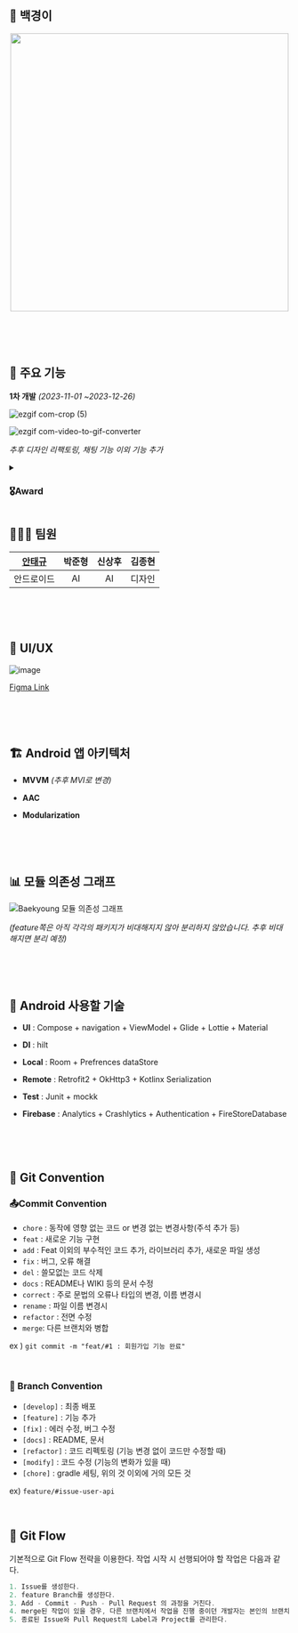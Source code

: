## 🐋 백경이

<div align="center">
<img src="https://github.com/tgyuuAn/Baekyoung-i/assets/116813010/02f38685-292b-4f15-935b-7c4d003190e8" width = 500>
</div>

<br><br><br>

## 🌟 주요 기능

**1차 개발** _(2023-11-01 ~2023-12-26)_

![ezgif com-crop (5)](https://github.com/tgyuuAn/Baekyoung-i/assets/116813010/60f9c954-cc59-4616-8d01-7a1db2b8ab3c)

![ezgif com-video-to-gif-converter](https://github.com/tgyuuAn/Baekyoung-i/assets/116813010/23ae4842-9ec2-4278-9001-a5ce672e1764)

_추후 디자인 리팩토링, 채팅 기능 이외 기능 추가_

<details>
<summary><h3>🎖️Award</h3></summary>
- 부경대학교 LINC 캡스톤디자인 경진대회 우수상 <sub>(2023.12.26 )</sub>

<br><br>

<img src="https://github.com/tgyuuAn/Baekyoung-i/assets/116813010/141fefed-4b15-4458-a6bf-b8aea454e608" width=500/>

<br><br>

</details>

## 🧑‍🤝‍🧑 팀원

| [안태규](https://github.com/tgyuuAn) | 박준형 | 신상후 | 김종현 |
| :---: | :---: | :---: | :---: |
|안드로이드| AI | AI | 디자인 |

<br><br><br>
## 🎨 UI/UX

![image](https://github.com/tgyuuAn/Baekyoung-i/assets/116813010/726369e8-7ae1-44c8-9965-7bbaffab3078)

<a href="https://www.figma.com/file/z7dilPOmXYdRUc8KhICWnw/%EC%B1%97%EB%B4%87%EC%96%B4%ED%94%8C-%EB%B0%B1%EA%B2%BD%EC%9D%B4?type=design&node-id=0%3A1&mode=design&t=QXZRcBkarEtVyH9d-1">Figma Link</a>

<br><br><br>
## 🏗️ Android 앱 아키텍처

- **MVVM** _(추후 MVI로 변경)_
  
- **AAC**
  
- **Modularization**
  
<br><br><br>

## 📊 모듈 의존성 그래프
![Baekyoung 모듈 의존성 그래프](https://github.com/tgyuuAn/Baekyoung-i/assets/116813010/6aa7cc8a-c4ab-4a76-a7be-14e07e8aee2a)

_(feature쪽은 아직 각각의 패키지가 비대해지지 않아 분리하지 않았습니다. 추후 비대해지면 분리 예정)_

<br><br><br>

## 🔧 Android 사용할 기술

- **UI** : Compose + navigation + ViewModel + Glide + Lottie + Material

- **DI** : hilt

- **Local** : Room + Prefrences dataStore
  
- **Remote** : Retrofit2 + OkHttp3 + Kotlinx Serialization

- **Test** : Junit + mockk

- **Firebase** : Analytics + Crashlytics + Authentication + FireStoreDatabase
 
<br><br><br>

 ## 🤝 Git Convention
 
 ### 📤Commit Convention
 
- ```chore``` : 동작에 영향 없는 코드 or 변경 없는 변경사항(주석 추가 등)
- ```feat``` : 새로운 기능 구현
- ```add``` : Feat 이외의 부수적인 코드 추가, 라이브러리 추가, 새로운 파일 생성
- ```fix``` : 버그, 오류 해결
- ```del``` : 쓸모없는 코드 삭제
- ```docs``` : README나 WIKI 등의 문서 수정
- ```correct``` : 주로 문법의 오류나 타입의 변경, 이름 변경시
- ```rename``` : 파일 이름 변경시
- ```refactor``` : 전면 수정
- ```merge```: 다른 브랜치와 병합
  
ex ) ```git commit -m "feat/#1 : 회원가입 기능 완료"```

<br>

### 🌲 Branch Convention

- ```[develop]``` : 최종 배포
- ```[feature]``` : 기능 추가
- ```[fix]``` : 에러 수정, 버그 수정
- ```[docs]``` : README, 문서
- ```[refactor]``` : 코드 리펙토링 (기능 변경 없이 코드만 수정할 때)
- ```[modify]``` : 코드 수정 (기능의 변화가 있을 때)
- ```[chore]``` : gradle 세팅, 위의 것 이외에 거의 모든 것

ex) ```feature/#issue-user-api```

<br>

## 🌊 Git Flow

기본적으로 Git Flow 전략을 이용한다. 작업 시작 시 선행되어야 할 작업은 다음과 같다.

``` kotlin
1. Issue를 생성한다.
2. feature Branch를 생성한다.
3. Add - Commit - Push - Pull Request 의 과정을 거친다.
4. merge된 작업이 있을 경우, 다른 브랜치에서 작업을 진행 중이던 개발자는 본인의 브랜치로 merge된 작업을 Pull 받아온다.
5. 종료된 Issue와 Pull Request의 Label과 Project를 관리한다.
```
